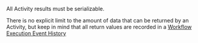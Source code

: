
All Activity results must be serializable.

There is no explicit limit to the amount of data that can be returned by an Activity, but keep in mind that all return values are recorded in a [Workflow Execution Event History](/docs/concepts/what-is-an-event-history)
